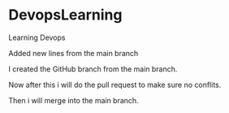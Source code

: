 # DevopsLearning
Learning Devops

Added new lines from the main branch

I created the GitHub branch from the main branch.

Now after this i will do the pull request to make sure no conflits.

Then i will merge into the main branch.

